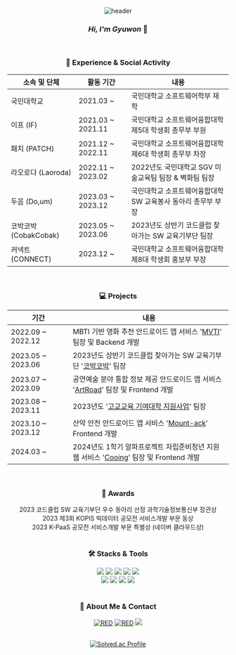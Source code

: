 <div align='center'>

  ![header](https://capsule-render.vercel.app/api?type=waving&color=0:a82da8,100:da8f00&height=230&section=header&text=GyuwonSong&fontAlign=70&fontAlignY=40&fontSize=50&fontColor=ffffff)

</div>

<h3 align='center'>
  <em> Hi, I'm Gyuwon </em> 🙌
  </h3>

<br/>

<h3 align='center'>🏫 Experience & Social Activity</h3>

<div align='center'>
  
|소속 및 단체|활동 기간|내용|
|---|---|---|
|국민대학교|2021.03 ~|국민대학교 소프트웨어학부 재학|
|이프 (IF)|2021.03 ~ 2021.11|국민대학교 소프트웨어융합대학 제5대 학생회 총무부 부원|
|패치 (PATCH)|2021.12 ~ 2022.11|국민대학교 소프트웨어융합대학 제6대 학생회 총무부 차장|　　　　
|라오로다 (Laoroda)|2022.11 ~ 2023.02|2022년도 국민대학교 SGV 미술교육팀 팀장 & 벽화팀 팀장|
|두음 (Do,um)|2023.03 ~ 2023.12|국민대학교 소프트웨어융합대학 SW 교육봉사 동아리 총무부 부장|
|코박코박 (CobakCobak)|2023.05 ~ 2023.06|2023년도 상반기 코드클럽 찾아가는 SW 교육기부단 팀장|
|커넥트 (CONNECT)|2023.12 ~|국민대학교 소프트웨어융합대학 제8대 학생회 홍보부 부장|

</div>

<br/>

<h3 align='center'>💻 Projects</h3>

<div align='center'>

| 기간 | 내용 |
| --- | --- |
| 2022.09 ~ 2022.12　|MBTI 기반 영화 추천 안드로이드 앱 서비스 '<a href="https://github.com/gyuwonsong/KMU-MVTI.git">MVTI</a>' 팀장 및 Backend 개발|
| 2023.05 ~ 2023.06　|2023년도 상반기 코드클럽 찾아가는 SW 교육기부단 '<a href="https://github.com/gyuwonsong/CodeClub-CobakCobak.git">코박코박</a>' 팀장|
| 2023.07 ~ 2023.09　|공연예술 분야 통합 정보 제공 안드로이드 앱 서비스 '<a href="https://github.com/gyuwonsong/ArtRoad.git">ArtRoad</a>' 팀장 및 Frontend 개발|
| 2023.08 ~ 2023.11　|2023년도 '<a href="https://github.com/gyuwonsong/KMU-HighSchoolSupportProject.git">고교교육 기여대학 지원사업</a>' 팀장|
| 2023.10 ~ 2023.12　|산악 안전 안드로이드 앱 서비스 '<a href="https://github.com/gyuwonsong/Mount-ack.git">Mount-ack</a>' Frontend 개발|
| 2024.03 ~　|2024년도 1학기 알파프로젝트 자립준비청년 지원 웹 서비스 '<a href="https://github.com/cooing-kmu/cooing-frontend">Cooing</a>' 팀장 및 Frontend 개발|

</div>

<br/>

<h3 align='center'>🥇 Awards</h3>
<div align='center'>
<d> 2023 코드클럽 SW 교육기부단 우수 동아리 선정 과학기술정보통신부 장관상 </d>
<br/>
<d> 2023 제3회 KOPIS 빅데이터 공모전 서비스개발 부문 동상</d>
<br/>
<d> 2023 K-PaaS 공모전 서비스개발 부문 특별상 (네이버 클라우드상)</d>
</div>

<br/>

<h3 align='center'>🛠️ Stacks & Tools</h3>
<div align='center'>
  <img src="https://img.shields.io/badge/React-61DAFB?style=flat-square&logo=React&logoColor=black"/>
  <img src="https://img.shields.io/badge/JavaScript-F7DF1E?style=flat-square&logo=javascript&logoColor=black"/>
  <img src="https://img.shields.io/badge/HTML5-E34F26?style=flat-square&logo=html5&logoColor=white"/>
  <img src="https://img.shields.io/badge/CSS3-1572B6?style=flat-square&logo=css3&logoColor=white"/>
  <img src="https://img.shields.io/badge/MySQL-4479A1?style=flat-square&logo=MySQL&logoColor=white"/>
</div>
<div align='center'>
  <img src="https://img.shields.io/badge/Flutter-02569B?style=flat-square&logo=flutter&logoColor=white"/>
  <img src="https://img.shields.io/badge/Visual Studio Code-007ACC?style=flat-square&logo=Visual Studio Code&logoColor=white"/>
  <img src="https://img.shields.io/badge/Android Studio-3DDC84?style=flat-square&logo=Android Studio&logoColor=white"/>
  <img src="https://img.shields.io/badge/WebStorm-000000?style=flat-square&logo=WebStorm&logoColor=white"/>
</div>

<br/>

</div>
<h3 align='center'>🐰 About Me & Contact</h3>
<div align='center'>
  <a href="https://github.com/gyuwonsong/"><img alt="RED" src ="https://img.shields.io/badge/GitHub-181717?style=flat-square&logo=GitHub&logoColor=white"/></a>
  <a href="https://velog.io/@july22/"><img alt="RED" src ="https://img.shields.io/badge/Velog-20C997?style=flat-square&logo=velog&logoColor=white"/></a>
  <a href="mailto:gyuwon0722@kookmin.ac.kr"><img src="https://img.shields.io/badge/Gmail-E34F26?style=flat-square&logo=Gmail&logoColor=white&link=mailto:gyuwon0722@kookmin.ac.kr"/></a>
</div>

<br/>

<div align='center'>
  
[![Solved.ac Profile](http://mazassumnida.wtf/api/v2/generate_badge?boj=gyuwon0722)](https://solved.ac/gyuwon0722/)

</div>
